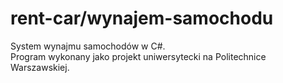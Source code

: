 # rent-car/wynajem-samochodu
System wynajmu samochodów w C#. <br/>
Program wykonany jako projekt uniwersytecki na Politechnice Warszawskiej.
